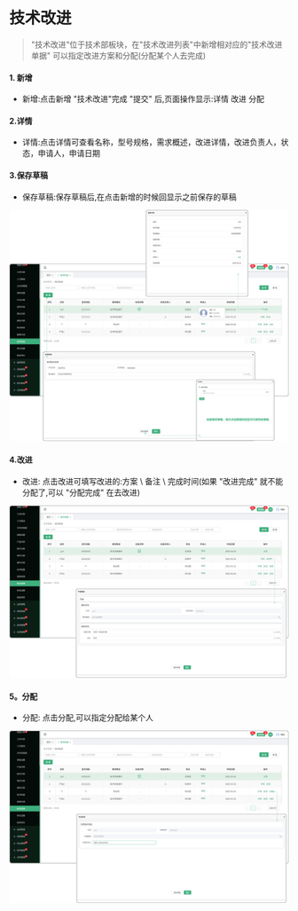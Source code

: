 # 技术改进

> "技术改进"位于技术部板块，在"技术改进列表"中新增相对应的"技术改进单据" 可以指定改进方案和分配(分配某个人去完成)

#### 1. 新增

* 新增:点击新增 "技术改进"完成 "提交" 后,页面操作显示:详情  改进  分配

#### 2.详情

* 详情:点击详情可查看名称，型号规格，需求概述，改进详情，改进负责人，状态，申请人，申请日期

#### 3.保存草稿

* 保存草稿:保存草稿后,在点击新增的时候回显示之前保存的草稿

![如图所示](../file/jsgj1.png)


#### 4.改进

* 改进: 点击改进可填写改进的:方案 \ 备注 \ 完成时间(如果 "改进完成" 就不能分配了,可以 "分配完成" 在去改进)


![如图所示](../file/jsgj2.png)
 

#### 5。分配

* 分配: 点击分配,可以指定分配给某个人

![如图所示](../file/jsgj3.png)